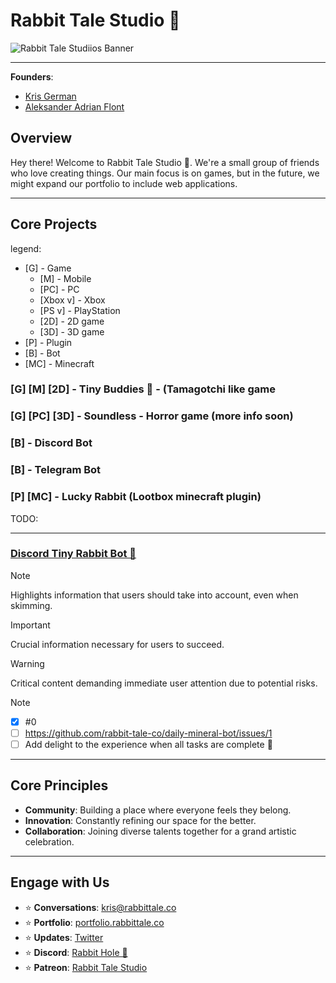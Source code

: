 # Rabbit Tale Studio 🐇
![Rabbit Tale Studiios Banner](https://portfolio.rabbittale.co/og.png)

---

**Founders**:
- [Kris German](https://github.com/rabbit-tale-co)
- [Aleksander Adrian Flont](https://github.com/SquareShox)

## Overview

Hey there! Welcome to Rabbit Tale Studio 🐇.
We're a small group of friends who love creating things. Our main focus is on games, but in the future, we might expand our portfolio to include web applications.

---

## Core Projects

legend:
 - [G] - Game
   - [M] - Mobile
   - [PC] - PC
   - [Xbox v] - Xbox <version>
   - [PS v] - PlayStation <vesion>
   - [2D] - 2D game
   - [3D] - 3D game
 - [P] - Plugin
 - [B] - Bot
 - [MC] - Minecraft

### [G] [M] [2D] - Tiny Buddies 🐇 - (Tamagotchi like game
### [G] [PC] [3D] - Soundless - Horror game (more info soon)
### [B] - Discord Bot
### [B] - Telegram Bot
### [P] [MC] - Lucky Rabbit (Lootbox minecraft plugin)


TODO:

---

### [Discord Tiny Rabbit Bot 🐇](https://github.com/rabbit-tale-co/tinyRabbit)

> [!NOTE]
> Highlights information that users should take into account, even when skimming.

> [!IMPORTANT]
> Crucial information necessary for users to succeed.

> [!WARNING]
> Critical content demanding immediate user attention due to potential risks.

> [!NOTE]
> - [x] #0
> - [ ] https://github.com/rabbit-tale-co/daily-mineral-bot/issues/1
> - [ ] Add delight to the experience when all tasks are complete :tada:

---

## Core Principles

- **Community**: Building a place where everyone feels they belong.
- **Innovation**: Constantly refining our space for the better.
- **Collaboration**: Joining diverse talents together for a grand artistic celebration.

---

## Engage with Us

- ⭐️ **Conversations**: [kris@rabbittale.co](mailto:kris@rabbittale.co)
- ⭐️ **Portfolio**: [portfolio.rabbittale.co](https://portfolio.rabbittale.co)
- ⭐️ **Updates**: [Twitter](https://twitter.com/rabbit-tale-co)
- ⭐️ **Discord**: [Rabbit Hole 🐇](https://discord.gg/RfBydgJpmU)
- ⭐️ **Patreon**: [Rabbit Tale Studio](https://www.patreon.com/c/rabbittale/membership)
